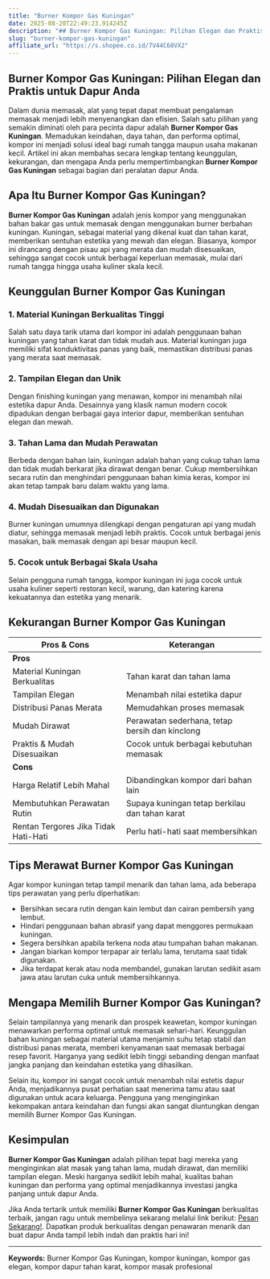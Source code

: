 ```yaml
---
title: "Burner Kompor Gas Kuningan"
date: 2025-08-20T22:49:23.914245Z
description: "## Burner Kompor Gas Kuningan: Pilihan Elegan dan Praktis untuk Dapur Anda..."
slug: "burner-kompor-gas-kuningan"
affiliate_url: "https://s.shopee.co.id/7V44C68VX2"
---
```

## Burner Kompor Gas Kuningan: Pilihan Elegan dan Praktis untuk Dapur Anda

Dalam dunia memasak, alat yang tepat dapat membuat pengalaman memasak menjadi lebih menyenangkan dan efisien. Salah satu pilihan yang semakin diminati oleh para pecinta dapur adalah **Burner Kompor Gas Kuningan**. Memadukan keindahan, daya tahan, dan performa optimal, kompor ini menjadi solusi ideal bagi rumah tangga maupun usaha makanan kecil. Artikel ini akan membahas secara lengkap tentang keunggulan, kekurangan, dan mengapa Anda perlu mempertimbangkan **Burner Kompor Gas Kuningan** sebagai bagian dari peralatan dapur Anda.

## Apa Itu Burner Kompor Gas Kuningan?

**Burner Kompor Gas Kuningan** adalah jenis kompor yang menggunakan bahan bakar gas untuk memasak dengan menggunakan burner berbahan kuningan. Kuningan, sebagai material yang dikenal kuat dan tahan karat, memberikan sentuhan estetika yang mewah dan elegan. Biasanya, kompor ini dirancang dengan pisau api yang merata dan mudah disesuaikan, sehingga sangat cocok untuk berbagai keperluan memasak, mulai dari rumah tangga hingga usaha kuliner skala kecil.

## Keunggulan Burner Kompor Gas Kuningan

### 1. Material Kuningan Berkualitas Tinggi

Salah satu daya tarik utama dari kompor ini adalah penggunaan bahan kuningan yang tahan karat dan tidak mudah aus. Material kuningan juga memiliki sifat konduktivitas panas yang baik, memastikan distribusi panas yang merata saat memasak.

### 2. Tampilan Elegan dan Unik

Dengan finishing kuningan yang menawan, kompor ini menambah nilai estetika dapur Anda. Desainnya yang klasik namun modern cocok dipadukan dengan berbagai gaya interior dapur, memberikan sentuhan elegan dan mewah.

### 3. Tahan Lama dan Mudah Perawatan

Berbeda dengan bahan lain, kuningan adalah bahan yang cukup tahan lama dan tidak mudah berkarat jika dirawat dengan benar. Cukup membersihkan secara rutin dan menghindari penggunaan bahan kimia keras, kompor ini akan tetap tampak baru dalam waktu yang lama.

### 4. Mudah Disesuaikan dan Digunakan

Burner kuningan umumnya dilengkapi dengan pengaturan api yang mudah diatur, sehingga memasak menjadi lebih praktis. Cocok untuk berbagai jenis masakan, baik memasak dengan api besar maupun kecil.

### 5. Cocok untuk Berbagai Skala Usaha

Selain pengguna rumah tangga, kompor kuningan ini juga cocok untuk usaha kuliner seperti restoran kecil, warung, dan katering karena kekuatannya dan estetika yang menarik.

## Kekurangan Burner Kompor Gas Kuningan

| **Pros & Cons** | **Keterangan** |
|------------------|----------------|
| **Pros** |                          |
| Material Kuningan Berkualitas | Tahan karat dan tahan lama |
| Tampilan Elegan | Menambah nilai estetika dapur |
| Distribusi Panas Merata | Memudahkan proses memasak |
| Mudah Dirawat | Perawatan sederhana, tetap bersih dan kinclong |
| Praktis & Mudah Disesuaikan | Cocok untuk berbagai kebutuhan memasak |
| **Cons** |                          |
| Harga Relatif Lebih Mahal | Dibandingkan kompor dari bahan lain |
| Membutuhkan Perawatan Rutin | Supaya kuningan tetap berkilau dan tahan karat |
| Rentan Tergores Jika Tidak Hati-Hati | Perlu hati-hati saat membersihkan |

## Tips Merawat Burner Kompor Gas Kuningan

Agar kompor kuningan tetap tampil menarik dan tahan lama, ada beberapa tips perawatan yang perlu diperhatikan:

- Bersihkan secara rutin dengan kain lembut dan cairan pembersih yang lembut.
- Hindari penggunaan bahan abrasif yang dapat menggores permukaan kuningan.
- Segera bersihkan apabila terkena noda atau tumpahan bahan makanan.
- Jangan biarkan kompor terpapar air terlalu lama, terutama saat tidak digunakan.
- Jika terdapat kerak atau noda membandel, gunakan larutan sedikit asam jawa atau larutan cuka untuk membersihkannya.

## Mengapa Memilih Burner Kompor Gas Kuningan?

Selain tampilannya yang menarik dan prospek keawetan, kompor kuningan menawarkan performa optimal untuk memasak sehari-hari. Keunggulan bahan kuningan sebagai material utama menjamin suhu tetap stabil dan distribusi panas merata, memberi kenyamanan saat memasak berbagai resep favorit. Harganya yang sedikit lebih tinggi sebanding dengan manfaat jangka panjang dan keindahan estetika yang dihasilkan.

Selain itu, kompor ini sangat cocok untuk menambah nilai estetis dapur Anda, menjadikannya pusat perhatian saat menerima tamu atau saat digunakan untuk acara keluarga. Pengguna yang menginginkan kekompakan antara keindahan dan fungsi akan sangat diuntungkan dengan memilih Burner Kompor Gas Kuningan.

## Kesimpulan

**Burner Kompor Gas Kuningan** adalah pilihan tepat bagi mereka yang menginginkan alat masak yang tahan lama, mudah dirawat, dan memiliki tampilan elegan. Meski harganya sedikit lebih mahal, kualitas bahan kuningan dan performa yang optimal menjadikannya investasi jangka panjang untuk dapur Anda.

Jika Anda tertarik untuk memiliki **Burner Kompor Gas Kuningan** berkualitas terbaik, jangan ragu untuk membelinya sekarang melalui link berikut: [Pesan Sekarang!](https://s.shopee.co.id/7V44C68VX2). Dapatkan produk berkualitas dengan penawaran menarik dan buat dapur Anda tampil lebih indah dan praktis hari ini!

---

**Keywords:** Burner Kompor Gas Kuningan, kompor kuningan, kompor gas elegan, kompor dapur tahan karat, kompor masak profesional